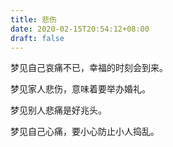 ```yaml
---
title: 悲伤
date: 2020-02-15T20:54:12+08:00
draft: false
---
```


梦见自己哀痛不已，幸福的时刻会到来。<br>


梦见家人悲伤，意味着要举办婚礼。<br>


梦见别人悲痛是好兆头。<br>


梦见自己心痛，要小心防止小人捣乱。<br>
